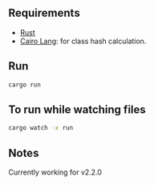 ## Requirements

- [Rust](https://www.rust-lang.org/tools/install)
- [Cairo Lang](https://www.cairo-lang.org/docs/quickstart.html#quickstart): for class hash calculation.

## Run

```bash 
cargo run
```

## To run while watching files
 
```bash
cargo watch -x run
```

## Notes

Currently working for v2.2.0   
